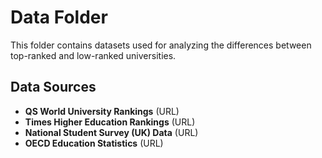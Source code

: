 # Data Folder
This folder contains datasets used for analyzing the differences between top-ranked and low-ranked universities.
## Data Sources
- **QS World University Rankings** (URL)
- **Times Higher Education Rankings** (URL)
- **National Student Survey (UK) Data** (URL)
- **OECD Education Statistics** (URL)

